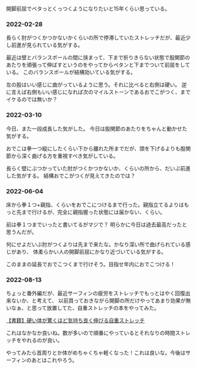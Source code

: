 開脚前屈でベタっとくっつくようになりたいと15年くらい思っている。

### 2022-02-28

長らく肘がつくかつかないかくらいの所で停滞していたストレッチだが、最近少し前進が見られている気がする。

最近は壁とバランスボールの間に挟まって、下まで折りきらない状態で股関節のあたりを頑張って伸ばすというのをやってからペタンと下までついて前屈をしている。
このバランスボールが結構効いている気がする。

左の股はいい感じに曲がっているように思う。それに比べると右側は硬い。
逆に言えば右側もいい感じになれば次のマイルストーンであるおでこがつく、までイケるのでは無いか？

### 2022-03-10

今日、また一段成長した気がした。
今日は股関節のあたりをちゃんと動かせた気がする。

おでこは拳一つ縦にしたくらい下から離れた所までだが、頭を下げるよりも股関節から深く曲げる方を重視すべき気がしている。

長らく壁にぶつかっていた肘がつくかつかないか、くらいの所から、だいぶ前進した気がする。
結構おでこがつくが見えてきたのでは？

### 2022-06-04

床から拳１つ+親指、くらいをおでこにつけるまで行った。親指立てるよりはもっと先まで行けるが、完全に親指握った状態には届かない、くらい。

前は拳１つまでいったと書いてるがマジで？
明らかに今日は過去最高だったと思うんだが。

何にせよだいぶ肘がつくよりは先まで来たな。かなり深い所で曲げられている感じがあり、
体柔らかい人の開脚前屈にかなり近づいている気がする。

このままの延長でおでこつくまで行けそう。目指せ年内におでこつける！

### 2022-08-13

ちょっと番外編だが、最近サーフィンの疲労をストレッチでもっとはやく回復出来ないか、と考えて、
以前買っておきながら開脚の所だけやってあまり効果が無いなぁ、と思って放置してた、自重ストレッチの本をやってみた。

[【書籍】硬い体が驚くほど気持ち良く伸びる自重ストレッチ](【書籍】硬い体が驚くほど気持ち良く伸びる自重ストレッチ.md)

これはなかなか良いね。数が多いので順番にやっているとそれなりの時間ストレッチをやれるのが良い。

やってみたら首周りとか体がめちゃくちゃ軽くなった！これは良いな。今後はサーフィンのあとはこれやろう。